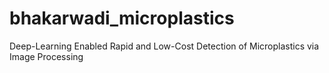 # bhakarwadi_microplastics
Deep-Learning Enabled Rapid and Low-Cost Detection of Microplastics via Image Processing
